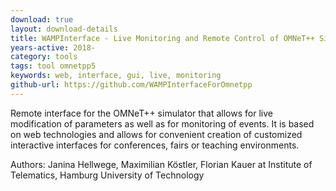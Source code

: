 ```yaml
---
download: true
layout: download-details
title: WAMPInterface - Live Monitoring and Remote Control of OMNeT++ Simulations
years-active: 2018-
category: tools
tags: tool omnetpp5
keywords: web, interface, gui, live, monitoring
github-url: https://github.com/WAMPInterfaceForOmnetpp
---
```


Remote interface for the OMNeT++ simulator that allows for live modification of
parameters as well as for monitoring of events. It is based on web technologies
and allows for convenient creation of customized interactive interfaces for
conferences, fairs or teaching environments.

Authors: Janina Hellwege, Maximilian Köstler, Florian Kauer at Institute of Telematics,
Hamburg University of Technology
